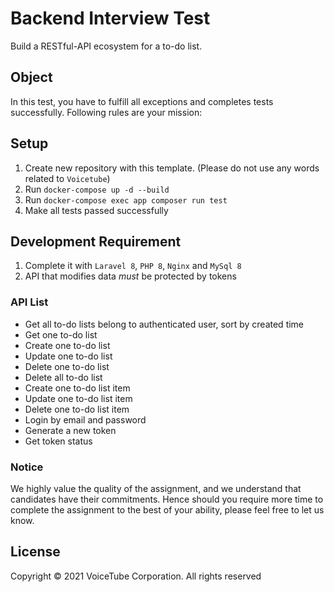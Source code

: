 # Backend Interview Test
Build a RESTful-API ecosystem for a to-do list.

## Object
In this test, you have to fulfill all exceptions and completes tests successfully. Following rules are your mission:

## Setup
1. Create new repository with this template. (Please do not use any words related to `Voicetube`)
2. Run `docker-compose up -d --build`
3. Run `docker-compose exec app composer run test`
4. Make all tests passed successfully


## Development Requirement

1. Complete it with `Laravel 8`, `PHP 8`, `Nginx` and `MySql 8`
2. API that modifies data *must* be protected by tokens


### API List
 
* Get all to-do lists belong to authenticated user, sort by created time
* Get one to-do list
* Create one to-do list
* Update one to-do list
* Delete one to-do list
* Delete all to-do list
* Create one to-do list item
* Update one to-do list item
* Delete one to-do list item
* Login by email and password
* Generate a new token
* Get token status

### Notice

We highly value the quality of the assignment, and we understand that candidates have their commitments. Hence should you require more time to complete the assignment to the best of your ability, please feel free to let us know.

## License

Copyright © 2021 VoiceTube Corporation. All rights reserved
